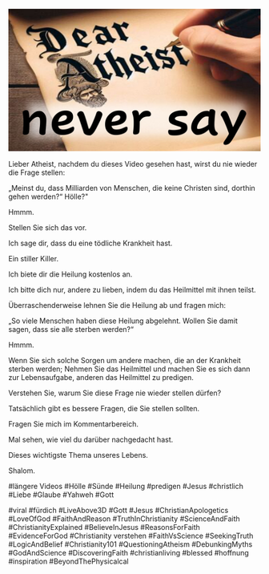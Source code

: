 ![Video cover image](../cover-2.jpg "cover photo")

Lieber Atheist, nachdem du dieses Video gesehen hast, wirst du nie wieder die Frage stellen:

„Meinst du, dass Milliarden von Menschen, die keine Christen sind, dorthin gehen werden?“ Hölle?"

Hmmm.

Stellen Sie sich das vor.

Ich sage dir, dass du eine tödliche Krankheit hast.

Ein stiller Killer.

Ich biete dir die Heilung kostenlos an.

Ich bitte dich nur, andere zu lieben, indem du das Heilmittel mit ihnen teilst.

Überraschenderweise lehnen Sie die Heilung ab und fragen mich:

„So viele Menschen haben diese Heilung abgelehnt. Wollen Sie damit sagen, dass sie alle sterben werden?“

Hmmm.

Wenn Sie sich solche Sorgen um andere machen, die an der Krankheit sterben werden; Nehmen Sie das Heilmittel und machen Sie es sich dann zur Lebensaufgabe, anderen das Heilmittel zu predigen.

Verstehen Sie, warum Sie diese Frage nie wieder stellen dürfen?

Tatsächlich gibt es bessere Fragen, die Sie stellen sollten.

Fragen Sie mich im Kommentarbereich.

Mal sehen, wie viel du darüber nachgedacht hast.

Dieses wichtigste Thema unseres Lebens.

Shalom.

#längere Videos #Hölle #Sünde #Heilung #predigen #Jesus #christlich #Liebe #Glaube #Yahweh #Gott

#viral #fürdich #LiveAbove3D #Gott #Jesus #ChristianApologetics #LoveOfGod #FaithAndReason #TruthInChristianity #ScienceAndFaith #ChristianityExplained #BelieveInJesus #ReasonsForFaith #EvidenceForGod #Christianity verstehen #FaithVsScience #SeekingTruth #LogicAndBelief #Christianity101 #QuestioningAtheism #DebunkingMyths #GodAndScience #DiscoveringFaith #christianliving #blessed #hoffnung #inspiration #BeyondThePhysicalcal